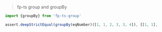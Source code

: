 > fp-ts group and groupBy

```ts
import {groupBy} from 'fp-ts-group'

assert.deepStrictEqual(groupBy(eqNumber)([1, 1, 2, 3, 3, 4]), [[1, 1], [2], [3, 3], [4]])
```
